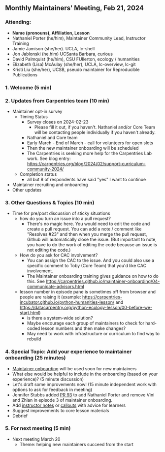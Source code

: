 ## Monthly Maintainers' Meeting, Feb 21, 2024

### Attending: 
- **Name (pronouns), Affiliation, Lesson**
- Nathaniel Porter (he/him), Maintainer Community Lead, Instructor Training
- Jamie Jamison (she/her). UCLA, lc-shell
- Jon Jablonski (he.him) UCSanta Barbara, curious
- David Palmquist (he/him), CSU FUllerton, ecology / humanities
- Elizabeth (Lisa) McAulay (she/her), UCLA, lc-overview, lc-git
- Kristi Liu (she/her), UCSB, pseudo maintainer for Reproducible Publications

### 1. Welcome (5 min)


### 2. Updates from Carpentries team (10 min)
- Maintainer opt-in survey
    - Timing Status
        - Survey closes on 2024-02-23
            - Please fill it out, if you haven't. Nathaniel and/or Core Team will be contacting people individually if you haven't already.
        - Nathaniel and Core team
        - Early March - End of March - call for volunteers for open slots
        - Then the new maintainer onboarding will be scheduled
        - The Carpentries is seeking more help for the Carpentries Lab work. See blog entry: https://carpentries.org/blog/2024/02/support-curriculum-community-2024/ 
    - Completion status
        - all but 8 of respondents have said "yes" I want to continue
- Maintainer recruiting and onboarding
- Other updates


### 3. Other Questions & Topics (10 min)
- Time for pre/post discussion of sticky situations
    - how do you turn an issue into a pull request?
        - There's no magic here. You would need to edit the code and create a pull request. You can add a note / comment like "Resolves #23" and then when you merge the pull request, Github will automatically close the issue. (But important to note, you have to do the work of editing the code because an issue is not editing the code.)
    - How do you ask for CAC involvement?
        - You can assign the CAC to the issue. And you could also use a specific comment to Toby (Core Team) that you'd like CAC involvement.
        - The Maintainer onboarding training gives guidance on how to do this. See https://carpentries.github.io/maintainer-onboarding/04-communicate-advisors.html 
    -  lesson number in episode pane is sometimes off from browser and people are raising it (example: https://carpentries-incubator.github.io/python-humanities-lesson/ and https://datacarpentry.org/python-ecology-lesson/00-before-we-start.html)
        -  is there a system-wide solution?
        -  Maybe encourage each group of maintainers to check for hard-coded lesson numbers and then make changes?
        -  May need to work with infrastructure or curriculum to find way to rebuild


### 4. Special Topic: Add your experience to maintainer onboarding (25 minutes)
- [Maintainer onboarding](https://github.com/carpentries/maintainer-onboarding) will be used soon for new maintainers
- What else would be helpful to include in the onboarding (based on your experience)? (5 minute discussion)
- Let's draft some improvements now! (15 minute independent work with options to ask for feedback in meeting)
- Jennifer Stubbs added [PR 93](https://github.com/carpentries/maintainer-onboarding/pull/93) to add Nathaniel Porter and remove Vini and Zhian in episode 3 of maintainer onboarding.
- Add [instructor notes](https://carpentries.github.io/workbench/transition-guide.html#instructor-notes) or [callouts](https://carpentries.github.io/workbench/transition-guide.html#callout-blocks) with advice for learners
- Suggest improvements to core lesson materials
- Debrief

### 5. For next meeting (5 min)
- Next meeting March 20
    - Theme: helping new maintainers succeed from the start
